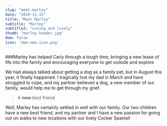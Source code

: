 ```yaml
---
slug: "meet-marley"
date: "2019-11-15"
title: "Meet Marley"
subtitle: "Marley"
subtitle2: "Loving and lively"
thumb: "marley-header.jpg"
dom: false
icon: 'dom-new-icon.png'
---
```


###Marley has helped Carly through a tough time, bringing a new lease of life into the family and encouraging everyone to get outside and explore   

We had always talked about getting a dog as a family pet, but in August this year, it finally happened. I tragically lost my dad in March and have struggled to cope, and my partner believed a dog, a new member of our family, would help me to get through my grief. 

> A **new** best friend

Well, Marley has certainly settled in well with our family. Our two children have a new best friend, and my partner and I have a new passion for going out on walks to new locations with our lively Cocker Spaniel!

